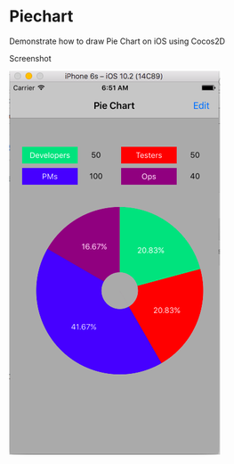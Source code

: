 # Piechart
Demonstrate how to draw Pie Chart on iOS using Cocos2D 

Screenshot

![Alt text](/screenshot.png?raw=true "Optional Title") 
